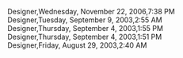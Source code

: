 ﻿Designer,Wednesday, November 22, 2006,7:38 PM  Designer,Tuesday, September 9, 2003,2:55 AM  Designer,Thursday, September 4, 2003,1:55 PM  Designer,Thursday, September 4, 2003,1:51 PM  Designer,Friday, August 29, 2003,2:40 AM